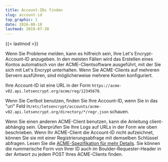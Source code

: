 ```yaml
---
title: Account-IDs finden
slug: account-id
top_graphic: 1
date: 2016-08-10
lastmod: 2019-07-30
---
```


{{< lastmod >}}

Wenn Sie Probleme melden, kann es hilfreich sein, Ihre Let's Encrypt-Account-ID anzugeben. In den meisten Fällen wird das Erstellen eines Kontos automatisch von der ACME-Clientsoftware ausgeführt, mit der Sie sich mit Let's Encrypt unterhalten. Wenn Sie ACME-Clients auf mehreren Servern ausführen, sind möglicherweise mehrere Konten konfiguriert.

Ihre Account-ID ist eine URL in der Form `https://acme-v02.api.letsencrypt.org/acme/reg/12345678`.

Wenn Sie Certbot benutzen, finden Sie Ihre Account-ID, wenn Sie in das "uri" Feld in`/etc/letsencrypt/accounts/acme-v02.api.letsencrypt.org/directory/*/regr.json` schauen.

Wenn Sie einen anderen ACME-Client benutzen, kann die Anleitung client-abhängig sein. Überprüfen Sie Ihre Logs auf URLs in der Form wie oben beschrieben. Wenn Ihr ACME-Client die Account-ID nicht aufzeichnet, können Sie sie mit einer Registrierungsabfrage mit demselben Schlüssel abfragen. Lesen Sie die [ACME-Spezifikation für mehr Details](https://tools.ietf.org/html/rfc8555#section-7.3). Sie können die nummerische Form von Ihrer ID auch im Boulder-Requester-Header in der Antwort zu jedem POST Ihres ACME-Clients finden.
